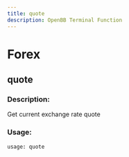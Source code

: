 ```yaml
---
title: quote
description: OpenBB Terminal Function
---
```


# Forex

## quote

### Description: 

Get current exchange rate quote

### Usage: 
```python
usage: quote
```




